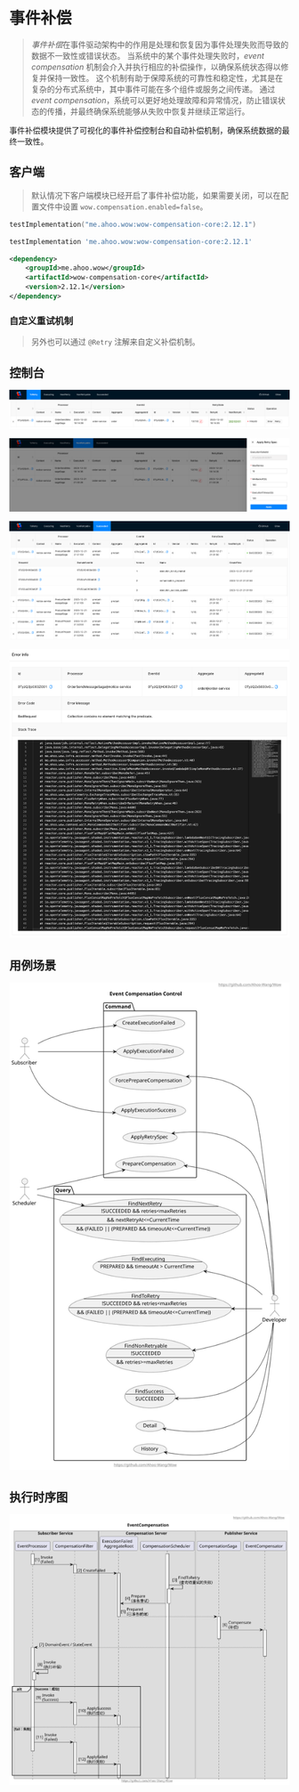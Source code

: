 # 事件补偿

> *事件补偿*在事件驱动架构中的作用是处理和恢复因为事件处理失败而导致的数据不一致性或错误状态。
> 当系统中的某个事件处理失败时，_event compensation_ 机制会介入并执行相应的补偿操作，以确保系统状态得以修复并保持一致性。
> 这个机制有助于保障系统的可靠性和稳定性，尤其是在复杂的分布式系统中，其中事件可能在多个组件或服务之间传递。
> 通过 _event compensation_，系统可以更好地处理故障和异常情况，防止错误状态的传播，并最终确保系统能够从失败中恢复并继续正常运行。

事件补偿模块提供了可视化的事件补偿控制台和自动补偿机制，确保系统数据的最终一致性。

## 客户端

> 默认情况下客户端模块已经开启了事件补偿功能，如果需要关闭，可以在配置文件中设置 `wow.compensation.enabled=false`。

<CodeGroup>
  <CodeGroupItem title="Gradle(Kotlin)" active>

```kotlin
testImplementation("me.ahoo.wow:wow-compensation-core:2.12.1")
```

  </CodeGroupItem>
  <CodeGroupItem title="Gradle(Groovy)">

```groovy
testImplementation 'me.ahoo.wow:wow-compensation-core:2.12.1'
```

  </CodeGroupItem>
  <CodeGroupItem title="Maven">

```xml
<dependency>
    <groupId>me.ahoo.wow</groupId>
    <artifactId>wow-compensation-core</artifactId>
    <version>2.12.1</version>
</dependency>
```

  </CodeGroupItem>
</CodeGroup>

### 自定义重试机制

> 另外也可以通过 `@Retry` 注解来自定义补偿机制。

## 控制台

<p align="center" style="text-align:center">
  <img src="../.vuepress/public/images/compensation/dashboard.png" alt="Compensation-Dashboard"/>
</p>

<p align="center" style="text-align:center">
  <img src="../.vuepress/public/images/compensation/dashboard-apply-retry-spec.png" alt="Compensation-Dashboard"/>
</p>

<p align="center" style="text-align:center">
  <img src="../.vuepress/public/images/compensation/dashboard-succeeded.png" alt="Compensation-Dashboard"/>
</p>

<p align="center" style="text-align:center">
  <img src="../.vuepress/public/images/compensation/dashboard-error.png" alt="Compensation-Dashboard-Error"/>
</p>

## 用例场景

<p align="center" style="text-align:center">
  <img src="../.vuepress/public/images/compensation/usercase.svg" alt="Event-Compensation-UserCase"/>
</p>

## 执行时序图

<p align="center" style="text-align:center">
  <img src="../.vuepress/public/images/compensation/process-sequence-diagram.svg" alt="Event-Compensation"/>
</p>

